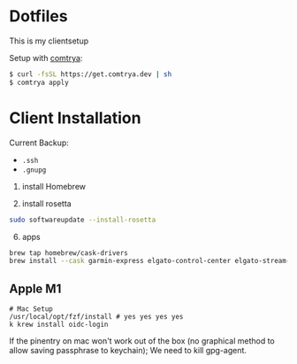 # Dotfiles
This is my clientsetup

Setup with [comtrya](https://github.com/comtrya/comtrya):
```bash
$ curl -fsSL https://get.comtrya.dev | sh
$ comtrya apply
```

# Client Installation
Current Backup:
* `.ssh`
* `.gnupg`

1. install Homebrew

2. install rosetta
```bash
sudo softwareupdate --install-rosetta
```
6. apps
```bash
brew tap homebrew/cask-drivers
brew install --cask garmin-express elgato-control-center elgato-stream-deck elgato-camera-hub

```

## Apple M1
```
# Mac Setup
/usr/local/opt/fzf/install # yes yes yes yes
k krew install oidc-login
```

If the pinentry on mac won't work out of the box (no graphical method to allow
saving passphrase to keychain); We need to kill gpg-agent.


